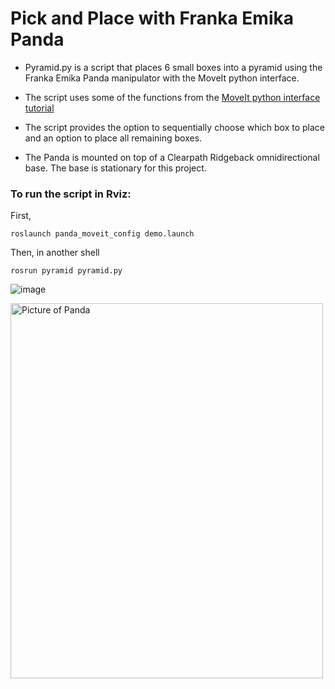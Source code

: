 # Pick and Place with Franka Emika Panda

- Pyramid.py is a script that places 6 small boxes into a pyramid using the Franka Emika Panda manipulator with the MoveIt python interface.

- The script uses some of the functions from the [MoveIt python interface tutorial](https://github.com/ros-planning/moveit_tutorials/blob/melodic-devel/doc/move_group_python_interface/scripts/move_group_python_interface_tutorial.py)

- The script provides the option to sequentially choose which box to place and an option to place all remaining boxes. 

- The Panda is mounted on top of a Clearpath Ridgeback omnidirectional base. The base is stationary for this project.

### To run the script in Rviz: 

First, 

`roslaunch panda_moveit_config demo.launch`

Then, in another shell 

`rosrun pyramid pyramid.py`

![image](https://user-images.githubusercontent.com/20496918/184697670-c8b0e584-da03-41b7-ae52-ba7c8c33ecdf.png)

 <img src="[img_girl.jpg](https://user-images.githubusercontent.com/20496918/184697670-c8b0e584-da03-41b7-ae52-ba7c8c33ecdf.png)" alt="Picture of Panda" width="500" height="600"> 
